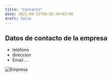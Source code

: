 ```yaml
---
title: "Contacto"
date: 2021-09-21T09:58:34+02:00
draft: false
---
```

## Datos de contacto de la empresa

* telefono
* direccion
* Email ...

![Empresa](../img/platos-asiaticos.jpg "la mejor empresa")
